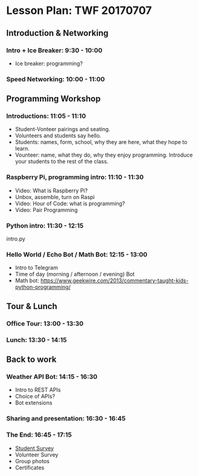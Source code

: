 # Lesson Plan: TWF 20170707

## Introduction & Networking

### Intro + Ice Breaker: 9:30 - 10:00

* Ice breaker: programming?

### Speed Networking: 10:00 - 11:00

## Programming Workshop

### Introductions: 11:05 - 11:10

* Student-Vonteer pairings and seating.
* Volunteers and students say hello.
* Students: names, form, school, why they are here, what they hope to learn.
* Vounteer: name, what they do, why they enjoy programming. Introduce your students to the rest of the class.

### Raspberry Pi, programming intro: 11:10 - 11:30

* Video: What is Raspberry Pi?
* Unbox, assemble, turn on Raspi
* Video: Hour of Code: what is programming?
* Video: Pair Programming

### Python intro: 11:30 - 12:15

intro.py

### Hello World / Echo Bot / Math Bot: 12:15 - 13:00

* Intro to Telegram
* Time of day (morning / afternoon / evening) Bot
* Math bot: https://www.geekwire.com/2013/commentary-taught-kids-python-programming/

## Tour & Lunch

### Office Tour: 13:00 - 13:30

### Lunch: 13:30 - 14:15

## Back to work

### Weather API Bot: 14:15 - 16:30

* Intro to REST APIs
* Choice of APIs?
* Bot extensions

### Sharing and presentation: 16:30 - 16:45

### The End: 16:45 - 17:15

* [Student Survey](https://goo.gl/forms/NoldzzeR92vCXG5G3)
* Volunteer Survey
* Group photos
* Certificates


